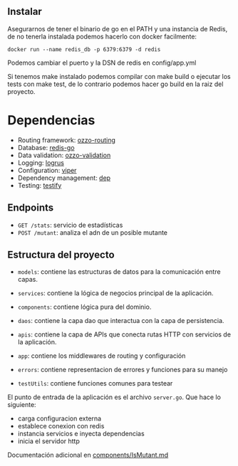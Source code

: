 ## Instalar

Asegurarnos de tener el binario de go en el PATH y una instancia de Redis, de no tenerla instalada podemos hacerlo con docker facilmente:

    docker run --name redis_db -p 6379:6379 -d redis

Podemos cambiar el puerto y la DSN de redis en config/app.yml

Si tenemos make instalado podemos compilar con make build o ejecutar los tests con make test, de lo contrario podemos hacer go build en la raiz del proyecto.

# Dependencias

- Routing framework: [ozzo-routing](https://github.com/go-ozzo/ozzo-routing)
- Database: [redis-go](https://github.com/redis/redis-go)
- Data validation: [ozzo-validation](https://github.com/go-ozzo/ozzo-validation)
- Logging: [logrus](https://github.com/Sirupsen/logrus)
- Configuration: [viper](https://github.com/spf13/viper)
- Dependency management: [dep](https://github.com/golang/dep)
- Testing: [testify](https://github.com/stretchr/testify)

## Endpoints

- `GET /stats`: servicio de estadísticas
- `POST /mutant`: analiza el adn de un posible mutante

## Estructura del proyecto

- `models`: contiene las estructuras de datos para la comunicación entre capas.
- `services`: contiene la lógica de negocios principal de la aplicación.
- `components`: contiene lógica pura del dominio.
- `daos`: contiene la capa dao que interactua con la capa de persistencia.
- `apis`: contiene la capa de APIs que conecta rutas HTTP con servicios de la aplicación.

- `app`: contiene los middlewares de routing y configuración
- `errors`: contiene representacion de errores y funciones para su manejo
- `testUtils`: contiene funciones comunes para testear

El punto de entrada de la aplicación es el archivo `server.go`. Que hace lo siguiente:

- carga configuracion externa
- establece conexion con redis
- instancia servicios e inyecta dependencias
- inicia el servidor http

Documentación adicional en [components/IsMutant.md](https://github.com/Lube/mutantes/blob/master/components/IsMutant.md)
